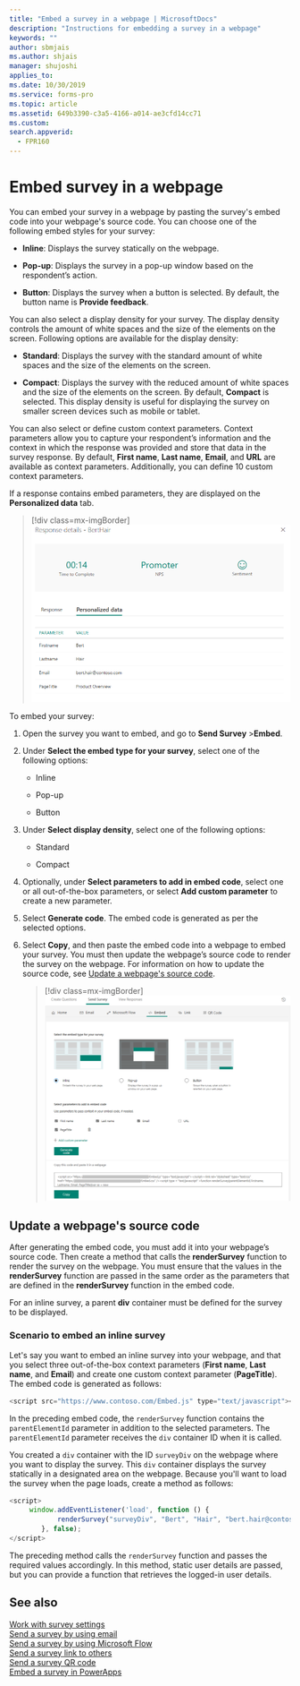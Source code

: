 ```yaml
---
title: "Embed a survey in a webpage | MicrosoftDocs"
description: "Instructions for embedding a survey in a webpage"
keywords: ""
author: sbmjais
ms.author: shjais
manager: shujoshi
applies_to: 
ms.date: 10/30/2019
ms.service: forms-pro
ms.topic: article
ms.assetid: 649b3390-c3a5-4166-a014-ae3cfd14cc71
ms.custom: 
search.appverid:
  - FPR160
---
```


# Embed survey in a webpage

You can embed your survey in a webpage by pasting the survey's embed code into your webpage's source code. You can choose one of the following embed styles for your survey:

- **Inline**: Displays the survey statically on the webpage.

- **Pop-up**: Displays the survey in a pop-up window based on the respondent’s action.

- **Button**: Displays the survey when a button is selected. By default, the button name is **Provide feedback**.

You can also select a display density for your survey. The display density controls the amount of white spaces and the size of the elements on the screen. Following options are available for the display density:

- **Standard**: Displays the survey with the standard amount of white spaces and the size of the elements on the screen.

- **Compact**: Displays the survey with the reduced amount of white spaces and the size of the elements on the screen. By default, **Compact** is selected. This display density is useful for displaying the survey on smaller screen devices such as mobile or tablet.

You can also select or define custom context parameters. Context parameters allow you to capture your respondent’s information and the context in which the response was provided and store that data in the survey response. By default, **First name**, **Last name**, **Email**, and **URL** are available as context parameters. Additionally, you can define 10 custom context parameters.

If a response contains embed parameters, they are displayed on the **Personalized data** tab.

> [!div class=mx-imgBorder]
> ![Context parameters in a survey response](media/survey-response-context-param.png "Context parameters in a survey response")

To embed your survey:

1.  Open the survey you want to embed, and go to **Send Survey** &gt;**Embed**.

2.  Under **Select the embed type for your survey**, select one of the following options:

    -   Inline

    -   Pop-up

    -   Button

3. Under **Select display density**, select one of the following options:

    - Standard

    - Compact

4.  Optionally, under **Select parameters to add in embed code**, select one or all out-of-the-box parameters, or select **Add custom parameter** to create a new parameter.

5.  Select **Generate code**. The embed code is generated as per the selected options.

6.  Select **Copy**, and then paste the embed code into a webpage to embed your survey. You must then update the webpage’s source code to render the survey on the webpage. For information on how to update the source code, see [Update a webpage's source code](#update-a-webpages-source-code).  

    > [!div class=mx-imgBorder]
    > ![embed a survey in a webpage](media/survey-embed.png "Embed a survey in a webpage")  

## Update a webpage's source code

After generating the embed code, you must add it into your webpage’s source code. Then create a method that calls the **renderSurvey** function to render the survey on the webpage. You must ensure that the values in the **renderSurvey** function are passed in the same order as the parameters that are defined in the **renderSurvey** function in the embed code.

For an inline survey, a parent **div** container must be defined for the survey to be displayed.

### Scenario to embed an inline survey

Let's say you want to embed an inline survey into your webpage, and that you select three out-of-the-box context parameters (**First name**, **Last name**, and **Email**) and create one custom context parameter (**PageTitle**). The embed code is generated as follows:

```JavaScript
<script src="https://www.contoso.com/Embed.js" type="text/javascript"></script><link rel="stylesheet" type="text/css" href="https://www.contoso.com/Embed.css" /><script type = "text/javascript" >function renderSurvey(parentElementId, Firstname, Lastname, Email, PageTitle){var se = new SurveyEmbed("JtSG9ha000000000020pTSB1AovM_5u8bQH1UQjlNQjZRWV0000000000","https://www.contoso.com/");var context = {"Firstname": Firstname,"Lastname": Lastname,"Email": Email,"PageTitle": PageTitle,};se.renderInline(parentElementId, context);}</script>
```

In the preceding embed code, the `renderSurvey` function contains the `parentElementId` parameter in addition to the selected parameters. The `parentElementId` parameter receives the `div` container ID when it is called.

You created a `div` container with the ID `surveyDiv` on the webpage where you want to display the survey. This `div` container displays the survey statically in a designated area on the webpage. Because you'll want to load the survey when the page loads, create a method as follows:

```JavaScript
<script>
	 window.addEventListener('load', function () {
            renderSurvey("surveyDiv", "Bert", "Hair", "bert.hair@contoso.com", "Product Overview");
        }, false);
</script>

```

The preceding method calls the `renderSurvey` function and passes the required values accordingly. In this method, static user details are passed, but you can provide a function that retrieves the logged-in user details.

## See also

[Work with survey settings](invite-settings.md)<br>
[Send a survey by using email](send-survey-email.md)<br>
[Send a survey by using Microsoft Flow](send-survey-microsoft-flow.md)<br>
[Send a survey link to others](send-survey-link.md)<br>
[Send a survey QR code](send-survey-qrcode.md)<br>
[Embed a survey in PowerApps](embed-survey-powerapps.md)
